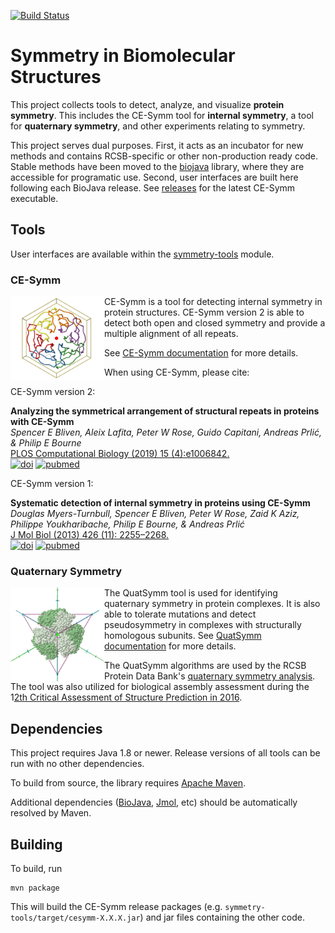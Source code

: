 [![Build Status](https://travis-ci.org/rcsb/symmetry.png)](https://travis-ci.org/rcsb/symmetry)

# Symmetry in Biomolecular Structures

This project collects tools to detect, analyze, and visualize **protein symmetry**. This includes the CE-Symm tool for **internal symmetry**, a tool for **quaternary symmetry**, and other experiments relating to symmetry. 

This project serves dual purposes. First, it acts as an incubator for new methods and contains RCSB-specific or other non-production ready code. Stable methods have been moved to the [biojava](http://github.com/biojava/biojava) library, where they are accessible for programatic use. Second, user interfaces are built here following each BioJava release. See [releases](https://github.com/rcsb/symmetry/releases) for the latest CE-Symm executable.

## Tools

User interfaces are available within the [symmetry-tools](https://github.com/rcsb/symmetry/blob/master/symmetry-tools) module.

### CE-Symm

<img src="docu/img/1u6d_symmetry.png" align="left" width="150" alt="C6 internal symmetry in PDB:1U6D" title="PDB:1U6D" />

CE-Symm is a tool for detecting internal symmetry in protein structures. CE-Symm version 2 is able to detect both open and closed symmetry and provide a multiple alignment of all repeats. 

See [CE-Symm documentation](symmetry-tools/docs/CeSymm.md) for more details.

When using CE-Symm, please cite:

CE-Symm version 2:

**Analyzing the symmetrical arrangement of structural repeats in proteins with CE-Symm**<br/>
*Spencer E Bliven, Aleix Lafita, Peter W Rose, Guido Capitani, Andreas Prlić, & Philip E Bourne* <br/>
[PLOS Computational Biology (2019) 15 (4):e1006842.](https://journals.plos.org/ploscompbiol/article/citation?id=10.1371/journal.pcbi.1006842) <br/>
[![doi](https://img.shields.io/badge/doi-10.1371%2Fjournal.pcbi.1006842-blue.svg?style=flat)](https://doi.org/10.1371/journal.pcbi.1006842) [![pubmed](https://img.shields.io/badge/pubmed-31009453-blue.svg?style=flat)](http://www.ncbi.nlm.nih.gov/pubmed/31009453)

CE-Symm version 1:

**Systematic detection of internal symmetry in proteins using CE-Symm**<br/>
*Douglas Myers-Turnbull, Spencer E Bliven, Peter W Rose, Zaid K Aziz, Philippe Youkharibache, Philip E Bourne, & Andreas Prlić* <br/>
[J Mol Biol (2013) 426 (11): 2255–2268.](https://doi.org/10.1016/j.jmb.2014.03.010) <br/>
[![doi](https://img.shields.io/badge/doi-10.1016%2Fj.jmb.2014.03.010-blue.svg?style=flat)](https://doi.org/10.1016/j.jmb.2014.03.010) [![pubmed](https://img.shields.io/badge/pubmed-24681267-blue.svg?style=flat)](http://www.ncbi.nlm.nih.gov/pubmed/24681267)

### Quaternary Symmetry

<img src="docu/img/1G63.jpg" alt="Tetrahedral symmetry of PDB:1G63" title="PDB:1G63" style="float: left; width:150px" align="left" width="150"/>

The QuatSymm tool is used for identifying quaternary symmetry in protein complexes. It is also able to tolerate mutations and detect pseudosymmetry in complexes with structurally homologous subunits.
See [QuatSymm documentation](symmetry-tools/docs/QuatSymm.md) for more details.

The QuatSymm algorithms are used by the RCSB Protein Data Bank's [quaternary symmetry analysis](http://www.rcsb.org/pdb/browse/stoichiometry.do). The tool was also utilized for biological assembly assessment during the 1[2th Critical Assessment of Structure Prediction in 2016](https://doi.org/10.1002/prot.25408).


## Dependencies

This project requires Java 1.8 or newer. Release versions of all tools can be run with no other dependencies.

To build from source, the library requires [Apache Maven](http://maven.apache.org/).

Additional dependencies ([BioJava](http://www.biojava.org), [Jmol](http://www.jmol.org), etc) should be automatically resolved by Maven.

## Building

To build, run

    mvn package
    
This will build the CE-Symm release packages (e.g. `symmetry-tools/target/cesymm-X.X.X.jar`) and jar files containing the other code.
